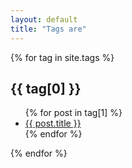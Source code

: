 ```yaml
---
layout: default
title: "Tags are"
---
```


{% for tag in site.tags %}
<article>
  <h1 id="tag_{{ tag[0] }}">{{ tag[0] }}</h1>
  <ul>
    {% for post in tag[1] %}
    <li><a href="{{ post.url }}">{{ post.title }}</a></li>
    {% endfor %}
  </ul>
</article>
{% endfor %}
